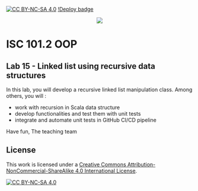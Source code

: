 [![CC BY-NC-SA 4.0][cc-by-nc-sa-shield]][cc-by-nc-sa]
[!Deploy badge](https://github.com/SebastienBorloz/101.2-lists/actions/workflows/run-gradle.yaml/badge.svg)

<p align="center">
  <a href="https://isc.hevs.ch">
  <img src="https://user-images.githubusercontent.com/4624112/214764929-89aa8609-c540-4cc0-9905-23886814772e.png"/>    
  </a>
</p>

# ISC 101.2 OOP

## Lab 15 - Linked list using recursive data structures

In this lab, you will develop a recursive linked list manipulation class. Among others, you will : 

- work with recursion in Scala data structure
- develop functionalities and test them with unit tests
- integrate and automate unit tests in GitHub CI/CD pipeline 

Have fun, 
The teaching team

## License
This work is licensed under a
[Creative Commons Attribution-NonCommercial-ShareAlike 4.0 International License][cc-by-nc-sa].

[![CC BY-NC-SA 4.0][cc-by-nc-sa-image]][cc-by-nc-sa]

[cc-by-nc-sa]: http://creativecommons.org/licenses/by-nc-sa/4.0/
[cc-by-nc-sa-image]: https://licensebuttons.net/l/by-nc-sa/4.0/88x31.png
[cc-by-nc-sa-shield]: https://img.shields.io/badge/License-CC%20BY--NC--SA%204.0-lightgrey.svg
